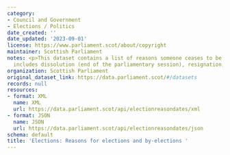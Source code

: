 ```yaml
---
category:
- Council and Government
- Elections / Politics
date_created: ''
date_updated: '2023-09-01'
license: https://www.parliament.scot/about/copyright
maintainer: Scottish Parliament
notes: <p>This dataset contains a list of reasons someone ceases to be an MSP. This
  includes dissolution (end of the parliamentary session), resignation, retiral etc.</p>
organization: Scottish Parliament
original_dataset_link: https://data.parliament.scot/#/datasets
records: null
resources:
- format: XML
  name: XML
  url: https://data.parliament.scot/api/electionreasondates/xml
- format: JSON
  name: JSON
  url: https://data.parliament.scot/api/electionreasondates/json
schema: default
title: 'Elections: Reasons for elections and by-elections '
---
```

